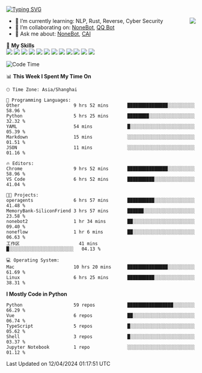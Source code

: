 [![Typing SVG](https://readme-typing-svg.herokuapp.com?size=25&duration=2500&color=8C43EA&vCenter=true&width=200&height=40&lines=Hi+there+%F0%9F%91%8B%F0%9F%8F%BB;I'm+yanyongyu)](https://git.io/typing-svg)

<a href="#">
  <img align="right" src="https://github-readme-stats.vercel.app/api?username=yanyongyu&count_private=true&show_icons=true&bg_color=15,f2f7fd,E0EAFC" />
</a>

- 🌱 I’m currently learning: NLP, Rust, Reverse, Cyber Security
- 👯 I’m collaborating on: [NoneBot](https://github.com/nonebot), [QQ Bot](https://github.com/Mrs4s/go-cqhttp)
- 💬 Ask me about: [NoneBot](https://github.com/nonebot), [CAI](https://github.com/cscs181/CAI)

🌟 **My Skills**  
![](https://img.shields.io/badge/-Python-3e74a2?style=flat-square&logo=Python&logoColor=fff)
![](https://img.shields.io/badge/-TypeScript-3178C6?style=flat-square&logo=TypeScript&logoColor=fff)
![](https://img.shields.io/badge/-Vue-4fc08d?style=flat-square&logo=Vue.js&logoColor=fff)
![](https://img.shields.io/badge/-React-2d98ce?style=flat-square&logo=React&logoColor=fff)
![](https://img.shields.io/badge/-FastAPI-009688?style=flat-square&logo=FastAPI&logoColor=fff)
![](https://img.shields.io/badge/-Linux-000000?style=flat-square&logo=Linux&logoColor=fff)
![](https://img.shields.io/badge/-Docker-2496ED?style=flat-square&logo=Docker&logoColor=fff)
![](https://img.shields.io/badge/-Kubernetes-326CE5?style=flat-square&logo=Kubernetes&logoColor=fff)
![](https://img.shields.io/badge/-GitHub%20Actions-2088FF?style=flat-square&logo=GitHubActions&logoColor=fff)
![](https://img.shields.io/badge/-PostgreSQL-4169E1?style=flat-square&logo=PostgreSQL&logoColor=fff)
![](https://img.shields.io/badge/-Redis-DC382D?style=flat-square&logo=Redis&logoColor=fff)
![](https://img.shields.io/badge/-MongoDB-47A248?style=flat-square&logo=MongoDB&logoColor=fff)

<!--START_SECTION:waka-->
![Code Time](http://img.shields.io/badge/Code%20Time-5%2C984%20hrs%2018%20mins-blue)

📊 **This Week I Spent My Time On** 

```text
🕑︎ Time Zone: Asia/Shanghai

💬 Programming Languages: 
Other                    9 hrs 52 mins       ███████████████░░░░░░░░░░   58.96 % 
Python                   5 hrs 25 mins       ████████░░░░░░░░░░░░░░░░░   32.32 % 
YAML                     54 mins             █░░░░░░░░░░░░░░░░░░░░░░░░   05.39 % 
Markdown                 15 mins             ░░░░░░░░░░░░░░░░░░░░░░░░░   01.51 % 
JSON                     11 mins             ░░░░░░░░░░░░░░░░░░░░░░░░░   01.16 % 

🔥 Editors: 
Chrome                   9 hrs 52 mins       ███████████████░░░░░░░░░░   58.96 % 
VS Code                  6 hrs 52 mins       ██████████░░░░░░░░░░░░░░░   41.04 % 

🐱‍💻 Projects: 
operagents               6 hrs 57 mins       ██████████░░░░░░░░░░░░░░░   41.48 % 
MemoryBank-SiliconFriend 3 hrs 57 mins       ██████░░░░░░░░░░░░░░░░░░░   23.58 % 
nonebot2                 1 hr 34 mins        ██░░░░░░░░░░░░░░░░░░░░░░░   09.40 % 
noneflow                 1 hr 6 mins         ██░░░░░░░░░░░░░░░░░░░░░░░   06.63 % 
工作区                      41 mins             █░░░░░░░░░░░░░░░░░░░░░░░░   04.13 % 

💻 Operating System: 
Mac                      10 hrs 20 mins      ███████████████░░░░░░░░░░   61.69 % 
Linux                    6 hrs 25 mins       ██████████░░░░░░░░░░░░░░░   38.31 % 
```

**I Mostly Code in Python** 

```text
Python                   59 repos            █████████████████░░░░░░░░   66.29 % 
Vue                      6 repos             ██░░░░░░░░░░░░░░░░░░░░░░░   06.74 % 
TypeScript               5 repos             █░░░░░░░░░░░░░░░░░░░░░░░░   05.62 % 
Shell                    3 repos             █░░░░░░░░░░░░░░░░░░░░░░░░   03.37 % 
Jupyter Notebook         1 repo              ░░░░░░░░░░░░░░░░░░░░░░░░░   01.12 % 
```




 Last Updated on 12/04/2024 01:17:51 UTC
<!--END_SECTION:waka-->
